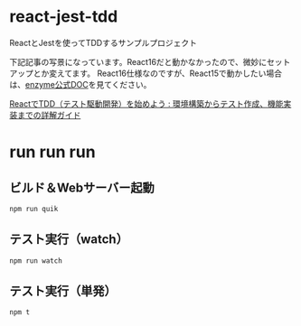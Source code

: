 # react-jest-tdd
ReactとJestを使ってTDDするサンプルプロジェクト

下記記事の写景になっています。React16だと動かなかったので、微妙にセットアップとか変えてます。
React16仕様なのですが、React15で動かしたい場合は、[enzyme公式DOC](http://airbnb.io/enzyme/docs/installation/index.html)を見てください。

[ReactでTDD（テスト駆動開発）を始めよう : 環境構築からテスト作成、機能実装までの詳解ガイド](http://postd.cc/getting-started-with-tdd-in-react/)

# run run run

## ビルド＆Webサーバー起動

```bash
npm run quik
```

## テスト実行（watch）

```bash
npm run watch
```

## テスト実行（単発）

```bash
npm t
```

